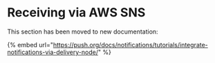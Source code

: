 # Receiving via AWS SNS

This section has been moved to new documentation:

{% embed url="https://push.org/docs/notifications/tutorials/integrate-notifications-via-delivery-node/" %}
